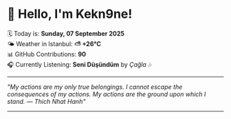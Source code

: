 # 👋 Hello, I'm Kekn9ne!

🗓️ Today is: **Sunday, 07 September 2025**  
🌤️ Weather in Istanbul: **⛅️  +26°C**  
📊 GitHub Contributions: **90**  
🎧 Currently Listening: **Seni Düşündüm** by *Çağla* 🎶

---

_"My actions are my only true belongings. I cannot escape the consequences of my actions. My actions are the ground upon which I stand. — *Thich Nhat Hanh*"_

---
